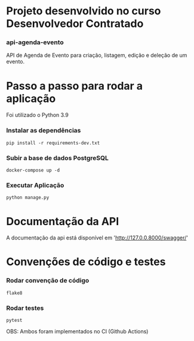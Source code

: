 # Projeto desenvolvido no curso Desenvolvedor Contratado

### api-agenda-evento
API de Agenda de Evento para criação, listagem, edição e deleção de um evento.


# Passo a passo para rodar a aplicação

Foi utilizado o Python 3.9

### Instalar as dependências
```
pip install -r requirements-dev.txt
```

### Subir a base de dados PostgreSQL
```
docker-compose up -d
```

### Executar Aplicação
```
python manage.py
```

# Documentação da API
A documentação da api está disponível em 'http://127.0.0.8000/swagger/'

# Convenções de código e testes

### Rodar convenção de código
```
flake8
```

### Rodar testes
```
pytest
```

OBS: Ambos foram implementados no CI (Github Actions)